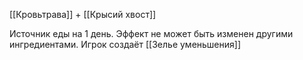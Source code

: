 [[Кровьтрава]] + [[Крысий хвост]]

Источник еды на 1 день. Эффект не может быть изменен другими ингредиентами.
Игрок создаёт [[Зелье уменьшения]]